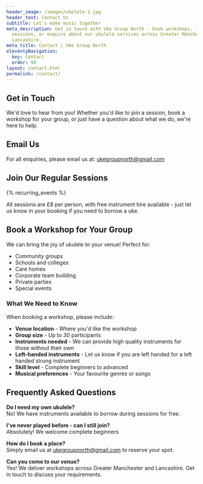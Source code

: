 ```yaml
---
header_image: /images/ukelele-1.jpg
header_text: Contact Us
subtitle: Let's make music together
meta_description: Get in touch with Uke Group North - book workshops, join
  sessions, or enquire about our ukulele services across Greater Manchester and
  Lancashire.
meta_title: Contact | Uke Group North
eleventyNavigation:
  key: Contact
  order: 99
layout: contact.html
permalink: /contact/
---
```

## Get in Touch

We'd love to hear from you! Whether you'd like to join a session, book a workshop for your group, or just have a question about what we do, we're here to help.

## Email Us

For all enquiries, please email us at: [ukegroupnorth@gmail.com](mailto:ukegroupnorth@gmail.com)

## Join Our Regular Sessions

{% recurring_events %}

All sessions are £8 per person, with free instrument hire available - just let us know in your booking if you need to borrow a uke.

## Book a Workshop for Your Group

We can bring the joy of ukulele to your venue! Perfect for:

- Community groups
- Schools and colleges
- Care homes
- Corporate team building
- Private parties
- Special events

### What We Need to Know

When booking a workshop, please include:

- **Venue location** - Where you'd like the workshop
- **Group size** - Up to 30 participants
- **Instruments needed** - We can provide high quality instruments for those without their own
- **Left-handed instruments** - Let us know if you are left handed for a left handed strung instrument
- **Skill level** - Complete beginners to advanced
- **Musical preferences** - Your favourite genres or songs

## Frequently Asked Questions

**Do I need my own ukulele?**  
No! We have instruments available to borrow during sessions for free.

**I've never played before - can I still join?**  
Absolutely! We welcome complete beginners

**How do I book a place?**  
Simply email us at [ukegroupnorth@gmail.com](mailto:ukegroupnorth@gmail.com) to reserve your spot.

**Can you come to our venue?**  
Yes! We deliver workshops across Greater Manchester and Lancashire. Get in touch to discuss your requirements.
